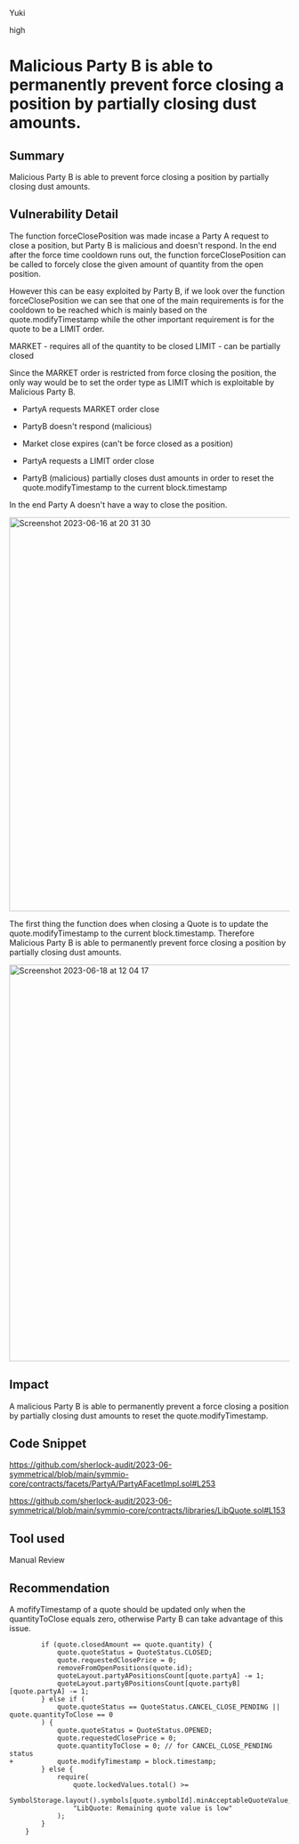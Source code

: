 Yuki

high

# Malicious Party B is able to permanently prevent force closing a position by partially closing dust amounts.

## Summary
Malicious Party B is able to prevent force closing a position by partially closing dust amounts.

## Vulnerability Detail
The function forceClosePosition was made incase a Party A request to close a position, but Party B is malicious and doesn't respond. In the end after the force time cooldown runs out, the function forceClosePosition can be called to forcely close the  given amount of quantity from the open position.

However this can be easy exploited by Party B, if we look over the function forceClosePosition we can see that one of the main requirements is for the cooldown to be reached which is mainly based on the quote.modifyTimestamp while the other important requirement is for the quote to be a LIMIT order.

MARKET - requires all of the quantity to be closed
LIMIT - can be partially closed

Since the MARKET order is restricted from force closing the position, the only way would be to set the order type as LIMIT which is exploitable by Malicious Party B.

- PartyA requests MARKET order close
- PartyB doesn't respond (malicious)
- Market close expires (can't be force closed as a position)

- PartyA requests a LIMIT order close
- PartyB (malicious) partially closes dust amounts in order to reset the quote.modifyTimestamp to the current block.timestamp

In the end Party A doesn't have a way to close the position.

<img width="708" alt="Screenshot 2023-06-16 at 20 31 30" src="https://github.com/SilentYuki/Symmetrical/assets/135425690/b69e2001-c67c-4e72-abe6-45e4db6e6990">

The first thing the function does when closing a Quote is to update the quote.modifyTimestamp to the current block.timestamp. Therefore Malicious Party B is able to permanently prevent force closing a position by partially closing dust amounts.

<img width="713" alt="Screenshot 2023-06-18 at 12 04 17" src="https://github.com/SilentYuki/Symmetrical/assets/135425690/3d7265b2-7126-4dae-b842-a5f893ca3420">

## Impact
A malicious Party B is able to permanently prevent a force closing a position by partially closing dust amounts to reset the quote.modifyTimestamp.

## Code Snippet

https://github.com/sherlock-audit/2023-06-symmetrical/blob/main/symmio-core/contracts/facets/PartyA/PartyAFacetImpl.sol#L253

https://github.com/sherlock-audit/2023-06-symmetrical/blob/main/symmio-core/contracts/libraries/LibQuote.sol#L153

## Tool used

Manual Review

## Recommendation
A mofifyTimestamp of a quote should be updated only when the quantityToClose equals zero, otherwise Party B can take advantage of this issue.

```solidity
        if (quote.closedAmount == quote.quantity) {
            quote.quoteStatus = QuoteStatus.CLOSED;
            quote.requestedClosePrice = 0;
            removeFromOpenPositions(quote.id);
            quoteLayout.partyAPositionsCount[quote.partyA] -= 1;
            quoteLayout.partyBPositionsCount[quote.partyB][quote.partyA] -= 1;
        } else if (
            quote.quoteStatus == QuoteStatus.CANCEL_CLOSE_PENDING || quote.quantityToClose == 0
        ) {
            quote.quoteStatus = QuoteStatus.OPENED;
            quote.requestedClosePrice = 0;
            quote.quantityToClose = 0; // for CANCEL_CLOSE_PENDING status
+           quote.modifyTimestamp = block.timestamp;
        } else {
            require(
                quote.lockedValues.total() >=
                    SymbolStorage.layout().symbols[quote.symbolId].minAcceptableQuoteValue,
                "LibQuote: Remaining quote value is low"
            );
        }
    }

```